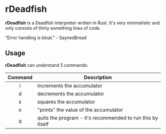 # rDeadfish

__rDeadfish__ is a Deadfish interpreter written in Rust. It's very  minimalistic and only consists of thirty something lines of code.

"Error handling is bloat." - SaynedBread

## Usage

__rDeadfish__ can understand 5 commands:

| Command | Description                                                |
|:-------:|------------------------------------------------------------|
| i       | increments the accumulator                                 |
| d       | decrements the accumulator                                 |
| s       | squares the accumulator                                    |
| o       | "prints" the value of the accumulator                      |
| q       | quits the program - it's recommended to run this by itself |
